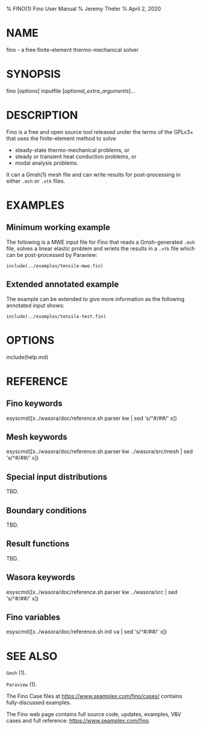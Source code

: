 % FINO(1) Fino User Manual
% Jeremy Theler
% April 2, 2020

# NAME

fino - a free finite-element thermo-mechanical solver

# SYNOPSIS

fino [*options*] inputfile [*optional_extra_arguments*]...


# DESCRIPTION

Fino is a free and open source tool released under the terms of the GPLv3+ that uses the finite-element method to solve

 * steady-state thermo-mechanical problems, or
 * steady or transient heat conduction problems, or
 * modal analysis problems.

It can a Gmsh(1) mesh file and can write results for post-processing in either `.msh` or `.vtk` files.

 
# EXAMPLES

## Minimum working example

The following is a MWE input file for Fino that reads a Gmsh-generated `.msh` file, solves a linear elastic problem and wriets the results in a `.vtk` file which can be post-processed by Paraview:

```
include(../examples/tensile-mwe.fin)
```

## Extended annotated example

The example can be extended to give more information as the following annotated input shows:

```
include(../examples/tensile-test.fin)
```

 
# OPTIONS

include(help.md)

# REFERENCE

## Fino keywords

esyscmd([x../wasora/doc/reference.sh parser kw | sed 's/^#/##/' x])


## Mesh keywords

esyscmd([x../wasora/doc/reference.sh parser kw ../wasora/src/mesh  | sed 's/^#/##/' x])


## Special input distributions

TBD.


## Boundary conditions

TBD.


## Result functions

TBD.


## Wasora keywords

esyscmd([x../wasora/doc/reference.sh parser kw ../wasora/src  | sed 's/^#/##/' x])


## Fino variables

esyscmd([x../wasora/doc/reference.sh init va  | sed 's/^#/##/' x])


# SEE ALSO

`Gmsh` (1).

`Paraview` (1).

The Fino Case files at <https://www.seamplex.com/fino/cases/> contains fully-discussed examples.

The Fino web page contains full source code, updates, examples, V&V cases and full reference:
<https://www.seamplex.com/fino>.

